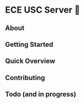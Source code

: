 # ECE USC Server :rocket:

## About

## Getting Started

## Quick Overview

## Contributing

## Todo (and in progress)
